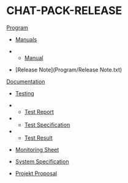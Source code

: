 # CHAT-PACK-RELEASE
[Program](Program)

- [Manuals](Program/Manuals)

- - [Manual](Program/Manuals/Manual.docx)

- [Release Note](Program/Release Note.txt)

[Documentation](Documentation)

- [Testing](Testing)

- - [Test Report](Testing/TestReport.docx)

- - [Test Specification](Testing/TestSpecification.docx)

- - [Test Result](Testing/TestResult.xlsx)

- [Monitoring Sheet](Documentation/monitoring.xlsx)

- [System Specification](Documentation/SystemSpecification.pdf)

- [Projekt Proposal](Documentation/ProjectProposal.pdf)

